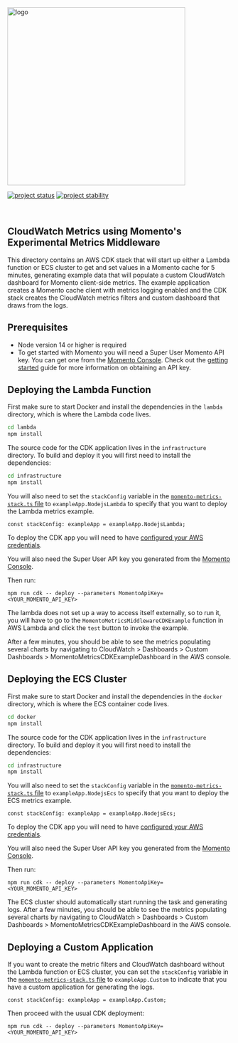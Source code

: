 <head>
  <meta name="Momento Node.js Client Library Documentation" content="Node.js client software development kit for Momento Cache">
</head>
<img src="https://docs.momentohq.com/img/logo.svg" alt="logo" width="400"/>

[![project status](https://momentohq.github.io/standards-and-practices/badges/project-status-official.svg)](https://github.com/momentohq/standards-and-practices/blob/main/docs/momento-on-github.md)
[![project stability](https://momentohq.github.io/standards-and-practices/badges/project-stability-stable.svg)](https://github.com/momentohq/standards-and-practices/blob/main/docs/momento-on-github.md)

<br>

## CloudWatch Metrics using Momento's Experimental Metrics Middleware

This directory contains an AWS CDK stack that will start up either a Lambda function or ECS cluster to get and set values in a Momento cache for 5 minutes, generating example data that will populate a custom CloudWatch dashboard for Momento client-side metrics. The example application creates a Momento cache client with metrics logging enabled and the CDK stack creates the CloudWatch metrics filters and custom dashboard that draws from the logs.

## Prerequisites

- Node version 14 or higher is required
- To get started with Momento you will need a Super User Momento API key. You can get one from the [Momento Console](https://console.gomomento.com). Check out the [getting started](https://docs.momentohq.com/getting-started) guide for more information on obtaining an API key.

## Deploying the Lambda Function

First make sure to start Docker and install the dependencies in the `lambda` directory, which is where the Lambda code lives.

```bash
cd lambda
npm install
```

The source code for the CDK application lives in the `infrastructure` directory.
To build and deploy it you will first need to install the dependencies:

```bash
cd infrastructure
npm install
```

You will also need to set the `stackConfig` variable in the [`momento-metrics-stack.ts` file](./infrastructure/lib/momento-metrics-stack.ts) to `exampleApp.NodejsLambda` to specify that you want to deploy the Lambda metrics example.

```
const stackConfig: exampleApp = exampleApp.NodejsLambda;
```

To deploy the CDK app you will need to have [configured your AWS credentials](https://docs.aws.amazon.com/cli/latest/userguide/cli-chap-authentication.html#cli-chap-authentication-precedence).

You will also need the Super User API key you generated from the [Momento Console](https://console.gomomento.com).

Then run:

```
npm run cdk -- deploy --parameters MomentoApiKey=<YOUR_MOMENTO_API_KEY>
```

The lambda does not set up a way to access itself externally, so to run it, you will have to go to the `MomentoMetricsMiddlewareCDKExample` function in AWS Lambda and click the `test` button to invoke the example.

After a few minutes, you should be able to see the metrics populating several charts by navigating to CloudWatch > Dashboards > Custom Dashboards > MomentoMetricsCDKExampleDashboard in the AWS console.

## Deploying the ECS Cluster

First make sure to start Docker and install the dependencies in the `docker` directory, which is where the ECS container code lives.

```bash
cd docker
npm install
```

The source code for the CDK application lives in the `infrastructure` directory.
To build and deploy it you will first need to install the dependencies:

```bash
cd infrastructure
npm install
```

You will also need to set the `stackConfig` variable in the [`momento-metrics-stack.ts` file](./infrastructure/lib/momento-metrics-stack.ts) to `exampleApp.NodejsEcs` to specify that you want to deploy the ECS metrics example.

```
const stackConfig: exampleApp = exampleApp.NodejsEcs;
```

To deploy the CDK app you will need to have [configured your AWS credentials](https://docs.aws.amazon.com/cli/latest/userguide/cli-chap-authentication.html#cli-chap-authentication-precedence).

You will also need the Super User API key you generated from the [Momento Console](https://console.gomomento.com).

Then run:

```
npm run cdk -- deploy --parameters MomentoApiKey=<YOUR_MOMENTO_API_KEY>
```

The ECS cluster should automatically start running the task and generating logs. After a few minutes, you should be able to see the metrics populating several charts by navigating to CloudWatch > Dashboards > Custom Dashboards > MomentoMetricsCDKExampleDashboard in the AWS console.

## Deploying a Custom Application

If you want to create the metric filters and CloudWatch dashboard without the Lambda function or ECS cluster, you can set the `stackConfig` variable in the [`momento-metrics-stack.ts` file](./infrastructure/lib/momento-metrics-stack.ts) to `exampleApp.Custom` to indicate that you have a custom application for generating the logs.

```
const stackConfig: exampleApp = exampleApp.Custom;
```

Then proceed with the usual CDK deployment:

```
npm run cdk -- deploy --parameters MomentoApiKey=<YOUR_MOMENTO_API_KEY>
```
